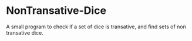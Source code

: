 # NonTransative-Dice
A small program to check if a set of dice is transative, and find sets of non transative dice.
